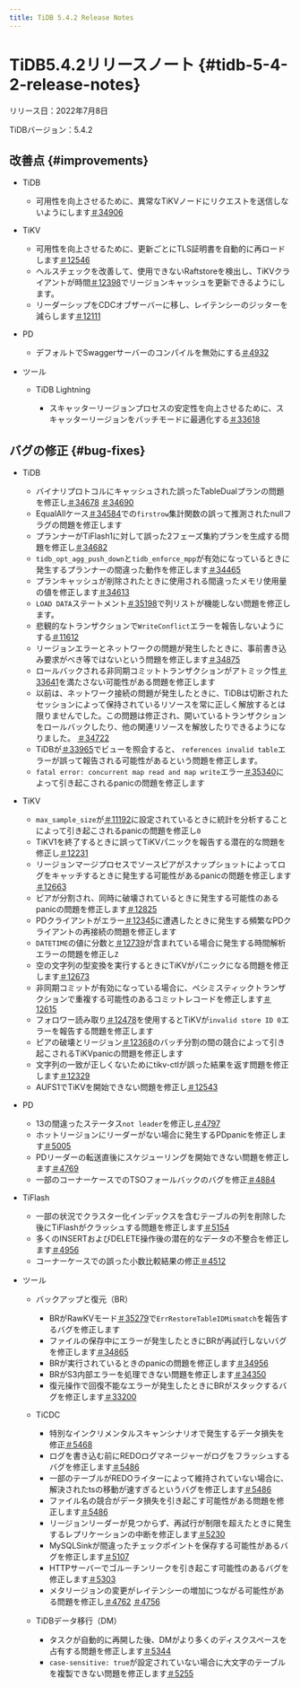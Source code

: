 ```yaml
---
title: TiDB 5.4.2 Release Notes
---
```


# TiDB5.4.2リリースノート {#tidb-5-4-2-release-notes}

リリース日：2022年7月8日

TiDBバージョン：5.4.2

## 改善点 {#improvements}

-   TiDB

    -   可用性を向上させるために、異常なTiKVノードにリクエストを送信しないようにします[＃34906](https://github.com/pingcap/tidb/issues/34906)

-   TiKV

    -   可用性を向上させるために、更新ごとにTLS証明書を自動的に再ロードします[＃12546](https://github.com/tikv/tikv/issues/12546)
    -   ヘルスチェックを改善して、使用できないRaftstoreを検出し、TiKVクライアントが時間[＃12398](https://github.com/tikv/tikv/issues/12398)でリージョンキャッシュを更新できるようにします。
    -   リーダーシップをCDCオブザーバーに移し、レイテンシーのジッターを減らします[＃12111](https://github.com/tikv/tikv/issues/12111)

-   PD

    -   デフォルトでSwaggerサーバーのコンパイルを無効にする[＃4932](https://github.com/tikv/pd/issues/4932)

-   ツール

    -   TiDB Lightning

        -   スキャッターリージョンプロセスの安定性を向上させるために、スキャッターリージョンをバッチモードに最適化する[＃33618](https://github.com/pingcap/tidb/issues/33618)

## バグの修正 {#bug-fixes}

-   TiDB

    -   バイナリプロトコルにキャッシュされた誤ったTableDualプランの問題を修正し[＃34678](https://github.com/pingcap/tidb/issues/34678) [＃34690](https://github.com/pingcap/tidb/issues/34690)
    -   EqualAllケース[＃34584](https://github.com/pingcap/tidb/issues/34584)での`firstrow`集計関数の誤って推測されたnullフラグの問題を修正します
    -   プランナーがTiFlash1に対して誤った2フェーズ集約プランを生成する問題を修正し[＃34682](https://github.com/pingcap/tidb/issues/34682)
    -   `tidb_opt_agg_push_down`と`tidb_enforce_mpp`が有効になっているときに発生するプランナーの間違った動作を修正します[＃34465](https://github.com/pingcap/tidb/issues/34465)
    -   プランキャッシュが削除されたときに使用される間違ったメモリ使用量の値を修正します[＃34613](https://github.com/pingcap/tidb/issues/34613)
    -   `LOAD DATA`ステートメント[＃35198](https://github.com/pingcap/tidb/issues/35198)で列リストが機能しない問題を修正します。
    -   悲観的なトランザクションで`WriteConflict`エラーを報告しないようにする[＃11612](https://github.com/tikv/tikv/issues/11612)
    -   リージョンエラーとネットワークの問題が発生したときに、事前書き込み要求がべき等ではないという問題を修正します[＃34875](https://github.com/pingcap/tidb/issues/34875)
    -   ロールバックされる非同期コミットトランザクションがアトミック性[＃33641](https://github.com/pingcap/tidb/issues/33641)を満たさない可能性がある問題を修正します
    -   以前は、ネットワーク接続の問題が発生したときに、TiDBは切断されたセッションによって保持されているリソースを常に正しく解放するとは限りませんでした。この問題は修正され、開いているトランザクションをロールバックしたり、他の関連リソースを解放したりできるようになりました。 [＃34722](https://github.com/pingcap/tidb/issues/34722)
    -   TiDBが[＃33965](https://github.com/pingcap/tidb/issues/33965)でビューを照会すると、 `references invalid table`エラーが誤って報告される可能性があるという問題を修正します。
    -   `fatal error: concurrent map read and map write`エラー[＃35340](https://github.com/pingcap/tidb/issues/35340)によって引き起こされるpanicの問題を修正します

-   TiKV

    -   `max_sample_size`が[＃11192](https://github.com/tikv/tikv/issues/11192)に設定されているときに統計を分析することによって引き起こされるpanicの問題を修正し`0`
    -   TiKV1を終了するときに誤ってTiKVパニックを報告する潜在的な問題を修正し[＃12231](https://github.com/tikv/tikv/issues/12231)
    -   リージョンマージプロセスでソースピアがスナップショットによってログをキャッチするときに発生する可能性があるpanicの問題を修正します[＃12663](https://github.com/tikv/tikv/issues/12663)
    -   ピアが分割され、同時に破壊されているときに発生する可能性のあるpanicの問題を修正します[＃12825](https://github.com/tikv/tikv/issues/12825)
    -   PDクライアントがエラー[＃12345](https://github.com/tikv/tikv/issues/12345)に遭遇したときに発生する頻繁なPDクライアントの再接続の問題を修正します
    -   `DATETIME`の値に分数と[＃12739](https://github.com/tikv/tikv/issues/12739)が含まれている場合に発生する時間解析エラーの問題を修正し`Z`
    -   空の文字列の型変換を実行するときにTiKVがパニックになる問題を修正します[＃12673](https://github.com/tikv/tikv/issues/12673)
    -   非同期コミットが有効になっている場合に、ペシミスティックトランザクションで重複する可能性のあるコミットレコードを修正します[＃12615](https://github.com/tikv/tikv/issues/12615)
    -   フォロワー読み取り[＃12478](https://github.com/tikv/tikv/issues/12478)を使用するとTiKVが`invalid store ID 0`エラーを報告する問題を修正します
    -   ピアの破壊とリージョン[＃12368](https://github.com/tikv/tikv/issues/12368)のバッチ分割の間の競合によって引き起こされるTiKVpanicの問題を修正します
    -   文字列の一致が正しくないためにtikv-ctlが誤った結果を返す問題を修正します[＃12329](https://github.com/tikv/tikv/issues/12329)
    -   AUFS1でTiKVを開始できない問題を修正し[＃12543](https://github.com/tikv/tikv/issues/12543)

-   PD

    -   13の間違ったステータス`not leader`を修正し[＃4797](https://github.com/tikv/pd/issues/4797)
    -   ホットリージョンにリーダーがない場合に発生するPDpanicを修正します[＃5005](https://github.com/tikv/pd/issues/5005)
    -   PDリーダーの転送直後にスケジューリングを開始できない問題を修正します[＃4769](https://github.com/tikv/pd/issues/4769)
    -   一部のコーナーケースでのTSOフォールバックのバグを修正[＃4884](https://github.com/tikv/pd/issues/4884)

-   TiFlash

    -   一部の状況でクラスター化インデックスを含むテーブルの列を削除した後にTiFlashがクラッシュする問題を修正します[＃5154](https://github.com/pingcap/tiflash/issues/5154)
    -   多くのINSERTおよびDELETE操作後の潜在的なデータの不整合を修正します[＃4956](https://github.com/pingcap/tiflash/issues/4956)
    -   コーナーケースでの誤った小数比較結果の修正[＃4512](https://github.com/pingcap/tiflash/issues/4512)

-   ツール

    -   バックアップと復元（BR）

        -   BRがRawKVモード[＃35279](https://github.com/pingcap/tidb/issues/35279)で`ErrRestoreTableIDMismatch`を報告するバグを修正します
        -   ファイルの保存中にエラーが発生したときにBRが再試行しないバグを修正します[＃34865](https://github.com/pingcap/tidb/issues/34865)
        -   BRが実行されているときのpanicの問題を修正します[＃34956](https://github.com/pingcap/tidb/issues/34956)
        -   BRがS3内部エラーを処理できない問題を修正します[＃34350](https://github.com/pingcap/tidb/issues/34350)
        -   復元操作で回復不能なエラーが発生したときにBRがスタックするバグを修正します[＃33200](https://github.com/pingcap/tidb/issues/33200)

    -   TiCDC

        -   特別なインクリメンタルスキャンシナリオで発生するデータ損失を修正[＃5468](https://github.com/pingcap/tiflow/issues/5468)
        -   ログを書き込む前にREDOログマネージャーがログをフラッシュするバグを修正します[＃5486](https://github.com/pingcap/tiflow/issues/5486)
        -   一部のテーブルがREDOライターによって維持されていない場合に、解決されたtsの移動が速すぎるというバグを修正します[＃5486](https://github.com/pingcap/tiflow/issues/5486)
        -   ファイル名の競合がデータ損失を引き起こす可能性がある問題を修正します[＃5486](https://github.com/pingcap/tiflow/issues/5486)
        -   リージョンリーダーが見つからず、再試行が制限を超えたときに発生するレプリケーションの中断を修正します[＃5230](https://github.com/pingcap/tiflow/issues/5230)
        -   MySQLSinkが間違ったチェックポイントを保存する可能性があるバグを修正します[＃5107](https://github.com/pingcap/tiflow/issues/5107)
        -   HTTPサーバーでゴルーチンリークを引き起こす可能性のあるバグを修正します[＃5303](https://github.com/pingcap/tiflow/issues/5303)
        -   メタリージョンの変更がレイテンシーの増加につながる可能性がある問題を修正し[＃4762](https://github.com/pingcap/tiflow/issues/4762) [＃4756](https://github.com/pingcap/tiflow/issues/4756)

    -   TiDBデータ移行（DM）

        -   タスクが自動的に再開した後、DMがより多くのディスクスペースを占有する問題を修正します[＃5344](https://github.com/pingcap/tiflow/issues/5344)
        -   `case-sensitive: true`が設定されていない場合に大文字のテーブルを複製できない問題を修正します[＃5255](https://github.com/pingcap/tiflow/issues/5255)
